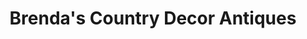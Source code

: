 ---
title: "Brenda's Country Decor Antiques"
url: /bloomsburg/brendas-country-decor-antiques/
shop: Antiquitäten
---